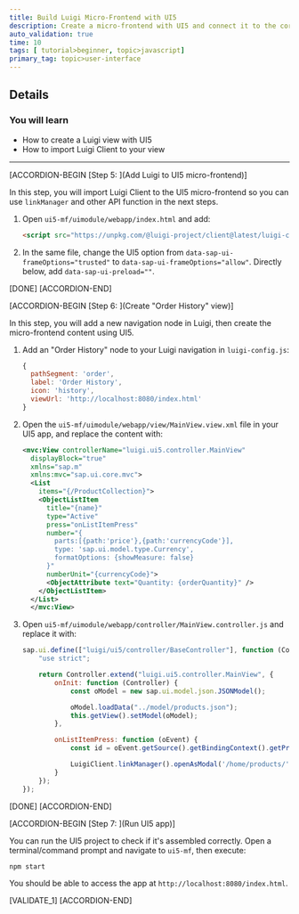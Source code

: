 ```yaml
---
title: Build Luigi Micro-Frontend with UI5
description: Create a micro-frontend with UI5 and connect it to the core React app using Luigi client.
auto_validation: true
time: 10
tags: [ tutorial>beginner, topic>javascript]
primary_tag: topic>user-interface
---
```


## Details
### You will learn
  - How to create a Luigi view with UI5
  - How to import Luigi Client to your view

---

[ACCORDION-BEGIN [Step 5: ](Add Luigi to UI5 micro-frontend)]

In this step, you will import Luigi Client to the UI5 micro-frontend so you can use `linkManager` and other API function in the next steps.

1. Open `ui5-mf/uimodule/webapp/index.html` and add:

    ```HTML
    <script src="https://unpkg.com/@luigi-project/client@latest/luigi-client.js"></script>
    ```

2. In the same file, change the UI5 option from `data-sap-ui-frameOptions="trusted"` to `data-sap-ui-frameOptions="allow"`. Directly below, add `data-sap-ui-preload=""`.

[DONE]
[ACCORDION-END]

[ACCORDION-BEGIN [Step 6: ](Create "Order History" view)]

In this step, you will add a new navigation node in Luigi, then create the micro-frontend content using UI5.

1. Add an "Order History" node to your Luigi navigation in `luigi-config.js`:

    ```JavaScript
    {
      pathSegment: 'order',
      label: 'Order History',
      icon: 'history',
      viewUrl: 'http://localhost:8080/index.html'
    }
    ```

2. Open the `ui5-mf/uimodule/webapp/view/MainView.view.xml` file in your UI5 app, and replace the content with:

    ```XML
    <mvc:View controllerName="luigi.ui5.controller.MainView"
      displayBlock="true"
      xmlns="sap.m"
      xmlns:mvc="sap.ui.core.mvc">
      <List
        items="{/ProductCollection}">
        <ObjectListItem
          title="{name}"
          type="Active"
          press="onListItemPress"
          number="{
            parts:[{path:'price'},{path:'currencyCode'}],
            type: 'sap.ui.model.type.Currency',
            formatOptions: {showMeasure: false}
          }"
          numberUnit="{currencyCode}">
          <ObjectAttribute text="Quantity: {orderQuantity}" />
        </ObjectListItem>
      </List>
      </mvc:View>
    ```

3. Open `ui5-mf/uimodule/webapp/controller/MainView.controller.js` and replace it with:

    ```JavaScript
    sap.ui.define(["luigi/ui5/controller/BaseController"], function (Controller) {
        "use strict";

        return Controller.extend("luigi.ui5.controller.MainView", {
            onInit: function (Controller) {
                const oModel = new sap.ui.model.json.JSONModel();

                oModel.loadData("../model/products.json");
                this.getView().setModel(oModel);
            },

            onListItemPress: function (oEvent) {
                const id = oEvent.getSource().getBindingContext().getProperty("id");

                LuigiClient.linkManager().openAsModal('/home/products/' + id, { title: 'Product Detail', size: 'm' });
            }
        });
    });
    ```

[DONE]
[ACCORDION-END]

[ACCORDION-BEGIN [Step 7: ](Run UI5 app)]

You can run the UI5 project to check if it's assembled correctly. Open a terminal/command prompt and navigate to `ui5-mf`, then execute:

```Shell
npm start
```

You should be able to access the app at `http://localhost:8080/index.html`.


[VALIDATE_1]
[ACCORDION-END]

